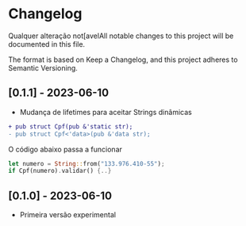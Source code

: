 # Changelog
Qualquer alteração not[avelAll notable changes to this project will be documented in this file.

The format is based on Keep a Changelog, and this project adheres to Semantic Versioning.

## [0.1.1] - 2023-06-10

- Mudança de lifetimes para aceitar Strings dinâmicas 

```diff
+ pub struct Cpf(pub &'static str);
- pub struct Cpf<'data>(pub &'data str);
```

O código abaixo passa a funcionar

```rust
let numero = String::from("133.976.410-55");
if Cpf(numero).validar() {..}
```

## [0.1.0] - 2023-06-10

- Primeira versão experimental 
